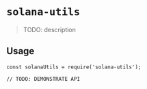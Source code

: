 # `solana-utils`

> TODO: description

## Usage

```
const solanaUtils = require('solana-utils');

// TODO: DEMONSTRATE API
```
